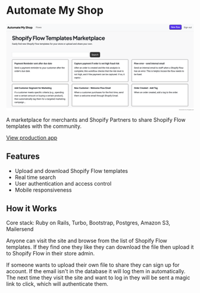 # Automate My Shop

![alt text](image.png)

A marketplace for merchants and Shopify Partners to share Shopify Flow templates with the community.

[View production app](https://automatemyshop.com/)

## Features

- Upload and download Shopify Flow templates
- Real time search
- User authentication and access control
- Mobile responsiveness

## How it Works

Core stack: Ruby on Rails, Turbo, Bootstrap, Postgres, Amazon S3, Mailersend

Anyone can visit the site and browse from the list of Shopify Flow templates. If they find one they like they can download the file then upload it to Shopify Flow in their store admin.

If someone wants to upload their own file to share they can sign up for account. If the email isn't in the database it will log them in automatically. The next time they visit the site and want to log in they will be sent a magic link to click, which will authenticate them.
